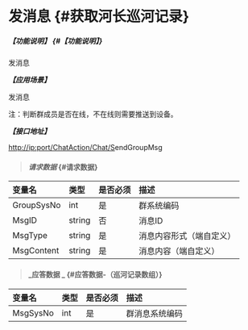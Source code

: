 # 发消息 {#获取河长巡河记录}

##### _【功能说明】_ {#【功能说明】}

发消息

_**【应用场景】**_

发消息

注：判断群成员是否在线，不在线则需要推送到设备。

_**【接口地址】**_

[http://ip:port/ChatAction/Chat/S](http://ip:port/HMQuery/PatrolRiver/GetPatrolRivers)endGroupMsg

> #### _请求数据_ {#请求数据}

| 变量名 | 类型 | 是否必须 | 描述 |
| :--- | :--- | :--- | :--- |
| GroupSysNo | int | 是 | 群系统编码 |
| MsgID | string | 否 | 消息ID |
| MsgType | string | 是 | 消息内容形式（端自定义） |
| MsgContent | string | 是 | 消息内容（端自定义） |

> #### _应答数据 _ {#应答数据-（巡河记录数组）}

| 变量名 | 类型 | 是否必须 | 描述 |
| :--- | :--- | :--- | :--- |
| MsgSysNo | int | 是 | 群消息系统编码 |



